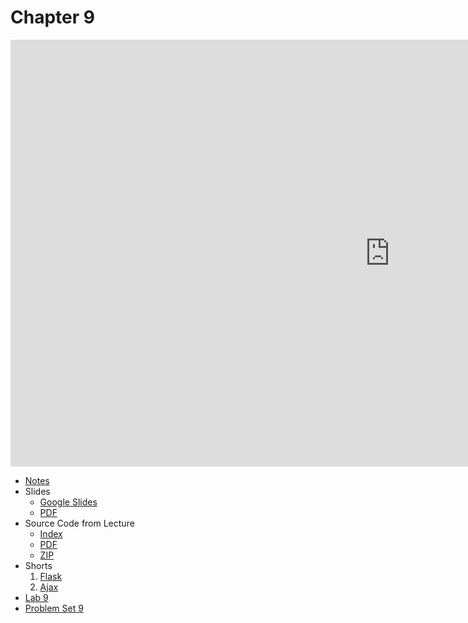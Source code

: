 # Chapter 9

<iframe width="1214" height="683" src="https://www.youtube.com/embed/CUIK3tKNH5E" title="CS50 2021 in HDR - Lecture 9 - Flask" frameborder="0" allow="accelerometer; autoplay; clipboard-write; encrypted-media; gyroscope; picture-in-picture; web-share" allowfullscreen></iframe>

* [Notes](notes)
* Slides
  * [Google Slides](https://docs.google.com/presentation/d/18UnHKr7BFXtkbSFxOYyO1UpIvYwFhRNEYVPOk_NDX0Q/edit?usp=sharing)
  * [PDF](https://cdn.cs50.net/2021/fall/lectures/9/lecture9.pdf)
* Source Code from Lecture
  * [Index](https://cdn.cs50.net/2021/fall/lectures/9/src9/)
  * [PDF](https://cdn.cs50.net/2021/fall/lectures/9/src9.pdf)
  * [ZIP](https://cdn.cs50.net/2021/fall/lectures/9/src9.zip)
* Shorts
  1. [Flask](https://cs50.harvard.edu/ap/2023/curriculum/x/shorts/flask/)
  2. [Ajax](https://cs50.harvard.edu/ap/2023/curriculum/x/shorts/ajax/)
* [Lab 9](./assignments/lab9.md)
* [Problem Set 9](./assignments/pset9.md)
